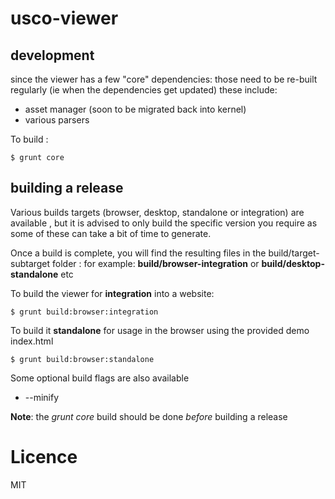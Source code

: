 usco-viewer
============================

development
-----------
since the viewer has a few "core" dependencies: those need to be re-built regularly 
(ie when the dependencies get updated)
these include:
 - asset manager (soon to be migrated back into kernel)
 - various parsers

To build :

    $ grunt core



building a release
------------------
Various builds targets (browser, desktop, standalone or integration) are available ,
but it is advised to only build the specific version you require as some of these can
take a bit of time to generate.

Once a build is complete, you will find the resulting files in the build/target-subtarget 
folder : for example: **build/browser-integration** or **build/desktop-standalone** etc

To build the viewer for **integration** into a website:

    $ grunt build:browser:integration

To build it **standalone** for usage in the browser using the provided demo index.html

    $ grunt build:browser:standalone

Some optional build flags are also available
 - --minify

**Note**: the *grunt core* build should be done *before* building a release

Licence
=======
MIT
